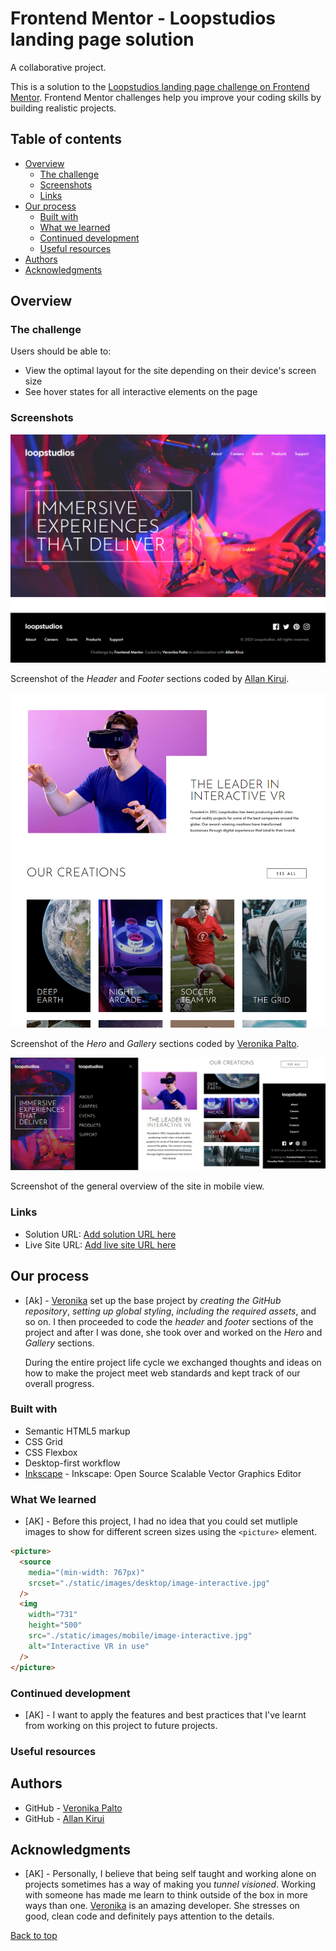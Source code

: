 # Frontend Mentor - Loopstudios landing page solution

A collaborative project.

This is a solution to the [Loopstudios landing page challenge on Frontend Mentor](https://www.frontendmentor.io/challenges/loopstudios-landing-page-N88J5Onjw). Frontend Mentor challenges help you improve your coding skills by building realistic projects.

## Table of contents

- [Overview](#overview)
  - [The challenge](#the-challenge)
  - [Screenshots](#screenshots)
  - [Links](#links)
- [Our process](#our-process)
  - [Built with](#built-with)
  - [What we learned](#what-we-learned)
  - [Continued development](#continued-development)
  - [Useful resources](#useful-resources)
- [Authors](#authors)
- [Acknowledgments](#acknowledgments)

## Overview

### The challenge

Users should be able to:

- View the optimal layout for the site depending on their device's screen size
- See hover states for all interactive elements on the page

### Screenshots

![](./static/images/markdown_images/1.png)

Screenshot of the _Header_ and _Footer_ sections coded by [Allan Kirui](#authors).

![](./static/images/markdown_images/2.png)

Screenshot of the _Hero_ and _Gallery_ sections coded by [Veronika Palto](#authors).

![](./static/images/markdown_images/3.png)

Screenshot of the general overview of the site in mobile view.

### Links

- Solution URL: [Add solution URL here](https://your-solution-url.com)
- Live Site URL: [Add live site URL here](https://your-live-site-url.com)

## Our process

- [Ak] - [Veronika](#authors) set up the base project by _creating the GitHub repository_, _setting up global styling_, _including the required assets_, and so on. I then proceeded to code the _header_ and _footer_ sections of the project and after I was done, she took over and worked on the _Hero_ and _Gallery_ sections.

  During the entire project life cycle we exchanged thoughts and ideas on how to make the project meet web standards and kept track of our overall progress.

### Built with

- Semantic HTML5 markup
- CSS Grid
- CSS Flexbox
- Desktop-first workflow
- [Inkscape](https://inkscape.org) - Inkscape: Open Source Scalable Vector Graphics Editor

### What We learned

- [AK] - Before this project, I had no idea that you could set mutliple images to show for different screen sizes using the `<picture>` element.

```html
<picture>
  <source
    media="(min-width: 767px)"
    srcset="./static/images/desktop/image-interactive.jpg"
  />
  <img
    width="731"
    height="500"
    src="./static/images/mobile/image-interactive.jpg"
    alt="Interactive VR in use"
  />
</picture>
```

### Continued development

- [AK] - I want to apply the features and best practices that I've learnt from working on this project to future projects.

### Useful resources

## Authors

- GitHub - [Veronika Palto](https://www.github.com/JepardMay)
- GitHub - [Allan Kirui](https://www.github.com/AllanKirui)

## Acknowledgments

- [AK] - Personally, I believe that being self taught and working alone on projects sometimes has a way of making you _tunnel visioned_. Working with someone has made me learn to think outside of the box in more ways than one. [Veronika](#authors) is an amazing developer. She stresses on good, clean code and definitely pays attention to the details.

[Back to top](#frontend-mentor---loopstudios-landing-page-solution)
